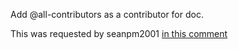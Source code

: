 Add @all-contributors as a contributor for doc.

This was requested by seanpm2001 [in this comment](https://github.com/seanpm2001/Team8_Collection/issues/2#issuecomment-1003481488)
